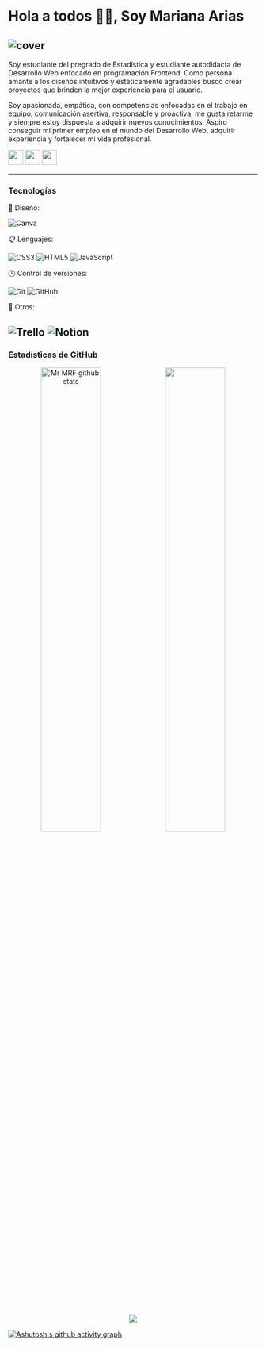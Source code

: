 # Hola a todos 👋🏻, Soy Mariana Arias
![cover](https://user-images.githubusercontent.com/110046283/191897868-0d35baf0-c078-4b55-958f-4541165dff50.png)
---
Soy estudiante del pregrado de Estadística y estudiante autodidacta de Desarrollo Web enfocado en programación Frontend. Como persona amante a los diseños intuitivos y estéticamente agradables busco crear proyectos que brinden la mejor experiencia para el usuario.  
  
Soy apasionada, empática, con competencias enfocadas en el trabajo en equipo, comunicación asertiva, responsable y proactiva, me gusta retarme y siempre estoy dispuesta a adquirir nuevos conocimientos. Aspiro conseguir mi primer empleo en el mundo del Desarrollo Web, adquirir experiencia y fortalecer mi vida profesional.  

<p>
<a href="https://www.instagram.com/mar.am0410/"><img src="https://img.shields.io/badge/Instagram-%23E4405F.svg?style=for-the-badge&logo=Instagram&logoColor=white" style="margin-bottom: 4px;" height="30px" target="_blank"></a>
<a href="https://www.linkedin.com/in/mariana-arias-montoya-b37a311a7/"><img src="https://img.shields.io/badge/Linkedin-%231572B6.svg?style=for-the-badge&logo=Linkedin&logoColor=white" style="margin-bottom: 4px;" height="30px" target="_blank"></a>
<a href="https://codepen.io/mariasmoUN"><img src="https://img.shields.io/badge/CodePen-%23323330.svg?style=for-the-badge&logo=CodePen&logoColor=white" style="margin-bottom: 4px;" height="30px" target="_blank"></a>
</p>

---

### Tecnologías

🎨 Diseño:

![Canva](https://img.shields.io/badge/Canva-%2300C4CC.svg?style=for-the-badge&logo=Canva&logoColor=white)

📋 Lenguajes:

![CSS3](https://img.shields.io/badge/css3-%231572B6.svg?style=for-the-badge&logo=css3&logoColor=white)
![HTML5](https://img.shields.io/badge/html5-%23E34F26.svg?style=for-the-badge&logo=html5&logoColor=white)
![JavaScript](https://img.shields.io/badge/javascript-%23323330.svg?style=for-the-badge&logo=javascript&logoColor=%23F7DF1E)

🕓 Control de versiones:

![Git](https://img.shields.io/badge/git-%23F05033.svg?style=for-the-badge&logo=git&logoColor=white)
![GitHub](https://img.shields.io/badge/github-%23121011.svg?style=for-the-badge&logo=github&logoColor=white)

🥅 Otros:

![Trello](https://img.shields.io/badge/Trello-%23026AA7.svg?style=for-the-badge&logo=Trello&logoColor=white)
![Notion](https://img.shields.io/badge/Notion-%23000000.svg?style=for-the-badge&logo=notion&logoColor=white)
---  
### Estadísticas de GitHub


<div align="center">  
  <img width="49%" height="auto" src="https://github-readme-stats.vercel.app/api?username=mariasmoUN&show_icons=true&count_private=true&hide_border=true&title_color=795e5e&icon_color=795e5e&text_color=c9d1d9&bg_color=0d1117" alt="Mr MRF github stats"/> 
 
  <img width="49%" height="auto" src="https://github-readme-streak-stats.herokuapp.com/?user=mariasmoUN&theme=black-ice&hide_border=true&stroke=0000&background=0D1117&ring=795e5e&fire=795e5e&currStreakLabel=795e5e"/>
</div>

<div align="center">
  <img src="https://github-readme-stats.vercel.app/api/top-langs/?username=mariasmoUN&layout=compact&title_color=795e5e&bg_color=0d1117&hide_border=true&text_color=ffffff">
</div>

[![Ashutosh's github activity graph](https://github-readme-activity-graph.cyclic.app/graph?username=mariasmoUN&title_color=795e5e&bg_color=0d1117&line=795e5e&area_color=795e5e&hide_border=true&color=fff&point=a88885)](https://github.com/ashutosh00710/github-readme-activity-graph)
